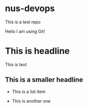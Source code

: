 # nus-devops
This is a test repo

Hello I am using Git!

# This is headline

This is text 

## This is a smaller headline

- This is a list item

- This is another one
